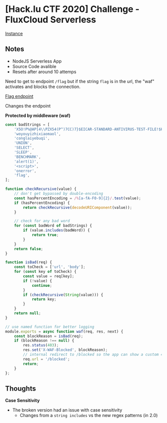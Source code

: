 # [Hack.lu CTF 2020] Challenge - FluxCloud Serverless

[Instance](https://serverless.cloud.flu.xxx/demo/gdw7Iwv6LGPNeDes_dbDk/)

## Notes

- NodeJS Serverless App
- Source Code avalible
- Resets after around 10 attemps


Need to get to endpoint `/flag` but if the string `flag` is in the url, the "waf" activates and blocks the connection.

[Flag endpoint](https://serverless.cloud.flu.xxx/demo/f9wg4bDMV2QXTetl3UQ0x/flag)

Changes the endpoint

**Protected by middleware (waf)**

```javascript
const badStrings = [
    'X5O!P%@AP[4\\PZX54(P^)7CC)7}$EICAR-STANDARD-ANTIVIRUS-TEST-FILE!$H+H*',
    'woyouyizhixiaomaol',
    'conglaiyebuqi',
    'UNION',
    'SELECT',
    'SLEEP',
    'BENCHMARK',
    'alert(1)',
    '<script>',
    'onerror',
    'flag',
];

function checkRecursive(value) {
    // don't get bypassed by double-encoding
    const hasPercentEncoding = /%[a-fA-F0-9]{2}/.test(value);
    if (hasPercentEncoding) {
        return checkRecursive(decodeURIComponent(value));
    }

    // check for any bad word
    for (const badWord of badStrings) {
        if (value.includes(badWord)) {
            return true;
        }
    }
    return false;
}

function isBad(req) {
    const toCheck = ['url', 'body'];
    for (const key of toCheck) {
        const value = req[key];
        if (!value) {
            continue;
        }
        if (checkRecursive(String(value))) {
            return key;
        }
    }
    return null;
}

// use named function for better logging
module.exports = async function waf(req, res, next) {
    const blockReason = isBad(req);
    if (blockReason !== null) {
        res.status(403);
        res.set('X-WAF-Blocked', blockReason);
        // internal redirect to /blocked so the app can show a custom 403 page
        req.url = '/blocked';
        return;
    }
};

```

## Thoughts

**Case Sensitivity**

- The broken version had an issue with case sensitivity
    - Changes from a `string includes` vs the new regex patterns (in 2.0)
